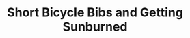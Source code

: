 ---
layout: community
category: community
title: "Short Bicycle Bibs and Getting Sunburned"
description: " I will be bicycling extensively in Cambodia. I am concerned about getting sunburned. But if I wear a bib with full leg coverage, will it be too hot in the extreme heat and humidity of Cambodian summer"
isTopLevel: false
isSingleLevel: false
isArticle: false
datePublished: 2022-07-30 16:40:00 +0300
dateModified: 2022-07-30 16:40:00 +0300
published: false
---
